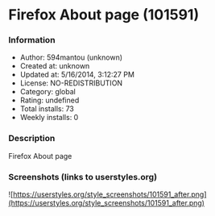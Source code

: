 # Firefox About page (101591)

### Information
- Author: 594mantou (unknown)
- Created at: unknown
- Updated at: 5/16/2014, 3:12:27 PM
- License: NO-REDISTRIBUTION
- Category: global
- Rating: undefined
- Total installs: 73
- Weekly installs: 0


### Description
Firefox About page


### Screenshots (links to userstyles.org)
![https://userstyles.org/style_screenshots/101591_after.png](https://userstyles.org/style_screenshots/101591_after.png)


